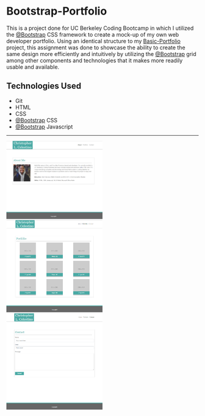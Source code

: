 # Bootstrap-Portfolio

This is a project done for UC Berkeley Coding Bootcamp in which I utilized the [@Bootstrap](https://github.com/twbs/bootstrap) CSS framework to create a mock-up of my own web developer portfolio. Using an identical structure to my [Basic-Portfolio](http://baang.github.io/Basic-Portfolio) project, this assignment was done to showcase the ability to create the same design more efficiently and intuitively by utilizing the [@Bootstrap](https://github.com/twbs/bootstrap) grid among other components and technologies that it makes more readily usable and available.

## Technologies Used
* Git
* HTML
* CSS
* [@Bootstrap](https://github.com/twbs/bootstrap) CSS
* [@Bootstrap](https://github.com/twbs/bootstrap) Javascript

___
<img src="assets/images/index-screenshot.PNG" width=50% />
<img src="assets/images/portfolio-screenshot.PNG" width=50% />
<img src="assets/images/contact-screenshot.PNG" width=50% />